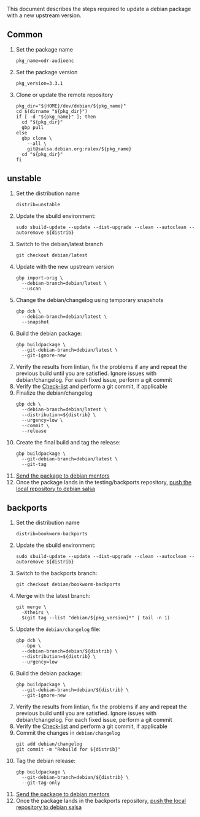 This document describes the steps required to update
a debian package with a new upstream version.

## Common
1. Set the package name
   ```
   pkg_name=odr-audioenc
   ```
1. Set the package version
   ```
   pkg_version=3.3.1
   ```
1. Clone or update the remote repository
   ```
   pkg_dir="${HOME}/dev/debian/${pkg_name}"
   cd $(dirname "${pkg_dir}")
   if [ -d "${pkg_name}" ]; then
     cd "${pkg_dir}"
     gbp pull
   else
     gbp clone \
       --all \
       git@salsa.debian.org:ralex/${pkg_name}
     cd "${pkg_dir}"
   fi
   ```

## unstable
1. Set the distribution name
   ```
   distrib=unstable
   ```
1. Update the sbuild environment:
   ```
   sudo sbuild-update --update --dist-upgrade --clean --autoclean --autoremove ${distrib}
   ```
1. Switch to the debian/latest branch
   ```
   git checkout debian/latest
   ```
1. Update with the new upstream version
   ```
   gbp import-orig \
     --debian-branch=debian/latest \
     --uscan
   ```
1. Change the debian/changelog using temporary snapshots
   ```
   gbp dch \
     --debian-branch=debian/latest \
     --snapshot
   ```
1. Build the debian package:
   ```
   gbp buildpackage \
     --git-debian-branch=debian/latest \
     --git-ignore-new
   ```
1. Verify the results from lintian, fix the problems
if any and repeat the previous build until you are
satisfied. Ignore issues with debian/changelog. For each
fixed issue, perform a git commit
1. Verify the [Check-list](CHECKLIST.md) and perform a git commit, if applicable
1. Finalize the debian/changelog
   ```
   gbp dch \
     --debian-branch=debian/latest \
     --distribution=${distrib} \
     --urgency=low \
     --commit \
     --release
   ```
1. Create the final build and tag the release:
   ```
   gbp buildpackage \
     --git-debian-branch=debian/latest \
     --git-tag
   ```
1. [Send the package to debian mentors](MENTORS.md)
1. Once the package lands in the testing/backports repository,
[push the local repository to debian salsa](SALSA.md)

## backports
1. Set the distribution name
   ```
   distrib=bookworm-backports
   ```
1. Update the sbuild environment:
   ```
   sudo sbuild-update --update --dist-upgrade --clean --autoclean --autoremove ${distrib}
   ```
1. Switch to the backports branch:
   ```
   git checkout debian/bookworm-backports
   ```
1. Merge with the latest branch:
   ```
   git merge \
     -Xtheirs \
     $(git tag --list "debian/${pkg_version}*" | tail -n 1)
   ```
1. Update the `debian/changelog` file:
   ```
   gbp dch \
     --bpo \
     --debian-branch=debian/${distrib} \
     --distribution=${distrib} \
     --urgency=low
   ```
1. Build the debian package:
   ```
   gbp buildpackage \
     --git-debian-branch=debian/${distrib} \
     --git-ignore-new
   ```
1. Verify the results from lintian, fix the problems
if any and repeat the previous build until you are
satisfied. Ignore issues with debian/changelog. For each
fixed issue, perform a git commit
1. Verify the [Check-list](CHECKLIST.md) and perform a git commit, if applicable
1. Commit the changes in `debian/changelog`
   ```
   git add debian/changelog
   git commit -m "Rebuild for ${distrib}"
   ```
1. Tag the debian release:
   ```
   gbp buildpackage \
     --git-debian-branch=debian/${distrib} \
     --git-tag-only
   ```
1. [Send the package to debian mentors](MENTORS.md)
1. Once the package lands in the backports repository,
[push the local repository to debian salsa](SALSA.md)
